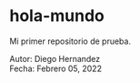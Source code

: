 # hola-mundo
Mi primer repositorio de prueba.

Autor: Diego Hernandez <br />
Fecha: Febrero 05, 2022 <br />
